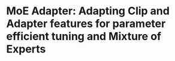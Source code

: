 # MoE Adapter: Adapting Clip and Adapter features for parameter efficient tuning and Mixture of Experts

